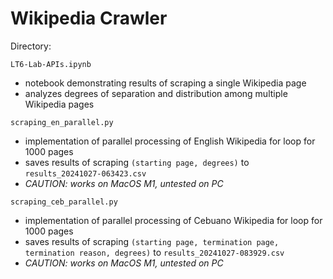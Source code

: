 # Wikipedia Crawler

Directory:

`LT6-Lab-APIs.ipynb`
- notebook demonstrating results of scraping a single Wikipedia page
- analyzes degrees of separation and distribution among multiple Wikipedia pages

`scraping_en_parallel.py`
- implementation of parallel processing of English Wikipedia for loop for 1000 pages
- saves results of scraping `(starting page, degrees)` to `results_20241027-063423.csv`
- *CAUTION: works on MacOS M1, untested on PC*

`scraping_ceb_parallel.py`
- implementation of parallel processing of Cebuano Wikipedia for loop for 1000 pages
- saves results of scraping `(starting page, termination page, termination reason, degrees)` to `results_20241027-083929.csv`
- *CAUTION: works on MacOS M1, untested on PC*